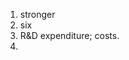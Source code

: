 1. stronger
2. six
3. R&D expenditure; costs.
4. 
<!--stackedit_data:
eyJoaXN0b3J5IjpbOTQzMTUxMTYwLDE1Mzk5OTQyNTZdfQ==
-->